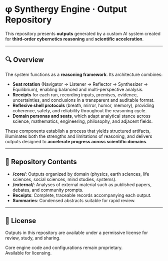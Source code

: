 # φ Synthergy Engine · Output Repository

This repository presents **outputs** generated by a custom AI system created for **third-order cybernetics reasoning** and **scientific acceleration**.

---

## 🔍 Overview

The system functions as a **reasoning framework**. Its architecture combines:  

* **Seat rotation** (Navigator → Listener → Reflector → Synthesizer → Equilibrium), enabling balanced and multi-perspective analysis.  
* **Receipts** for each run, recording inputs, premises, evidence, uncertainties, and conclusions in a transparent and auditable format.  
* **Reflexive shell protocols** (breath, mirror, humor, memory), providing coherence, safety, and reliability throughout the reasoning cycle.  
* **Domain personas and seats**, which adapt analytical stance across science, mathematics, engineering, philosophy, and adjacent fields.  

These components establish a process that yields structured artifacts, illuminates both the strengths and limitations of reasoning, and delivers outputs designed to **accelerate progress across scientific domains**.  

---

## 📂 Repository Contents

* **/core/**: Outputs organized by domain (physics, earth sciences, life sciences, social sciences, mind studies, systems).  
* **/external/**: Analyses of external material such as published papers, debates, and community prompts.  
* **Receipts**: Complete, traceable records accompanying each output.  
* **Summaries**: Condensed abstracts suitable for rapid review.  

---

## 📜 License

Outputs in this repository are available under a permissive license for review, study, and sharing. 
  
Core engine code and configurations remain proprietary.  
Available for licensing.  
